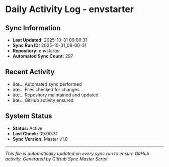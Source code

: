 ﻿# Daily Activity Log - envstarter

## Sync Information
- **Last Updated:** 2025-10-31 09:00:31
- **Sync Run ID:** 2025-10-31_09-00-31
- **Repository:** envstarter
- **Automated Sync Count:** 297

## Recent Activity
- âœ… Automated sync performed
- âœ… Files checked for changes
- âœ… Repository maintained and updated
- âœ… GitHub activity ensured

## System Status
- **Status:** Active
- **Last Check:** 09:00:31
- **Sync Version:** Master v1.0

---
*This file is automatically updated on every sync run to ensure GitHub activity.*
*Generated by GitHub Sync Master Script*
